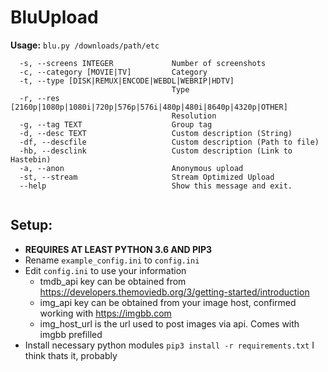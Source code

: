 # BluUpload 


**Usage:** `blu.py /downloads/path/etc`

```
  -s, --screens INTEGER             Number of screenshots
  -c, --category [MOVIE|TV]         Category
  -t, --type [DISK|REMUX|ENCODE|WEBDL|WEBRIP|HDTV]
                                    Type
  -r, --res [2160p|1080p|1080i|720p|576p|576i|480p|480i|8640p|4320p|OTHER]
                                    Resolution
  -g, --tag TEXT                    Group tag
  -d, --desc TEXT                   Custom description (String)
  -df, --descfile                   Custom description (Path to file)
  -hb, --desclink                   Custom description (Link to Hastebin)
  -a, --anon                        Anonymous upload
  -st, --stream                     Stream Optimized Upload
  --help                            Show this message and exit.
  
  ````
  
  
  ## Setup:
   - **REQUIRES AT LEAST PYTHON 3.6 AND PIP3**
   - Rename `example_config.ini` to `config.ini`
   - Edit `config.ini` to use your information
      - tmdb_api key can be obtained from https://developers.themoviedb.org/3/getting-started/introduction
      - img_api key can be obtained from your image host, confirmed working with https://imgbb.com
      - img_host_url is the url used to post images via api. Comes with imgbb prefilled
   - Install necessary python modules `pip3 install -r requirements.txt`
   I think thats it, probably
